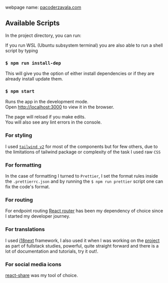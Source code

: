 webpage name: [pacoderzavala.com](https://pacoderzavala.com)

## Available Scripts

In the project directory, you can run:

If you run WSL (Ubuntu subsystem terminal) you are also able to run a shell script by typing
### `$ npm run install-dep`
This will give you the option of either install dependencies or if they are already install update them.

### `$ npm start`

Runs the app in the development mode.\
Open [http://localhost:3000](http://localhost:3000) to view it in the browser.

The page will reload if you make edits.\
You will also see any lint errors in the console.

### For styling
I used [`tailwind v2`](https://v2.tailwindcss.com/) for most of the components but for few others, due to the limitations of tailwind package or complexity of the task I used raw `CSS`

### For formatting
In the case of formatting I turned to `Prettier`, I set the format rules inside the `.prettierrc.json` and by running the `$ npm run prettier` script one can fix the code's format.

### For routing
For endpoint routing [React router](https://v5.reactrouter.com/web/guides/quick-start) has been my dependency of choice since I started my developer journey.

### For translations
I used [i18next](https://react.i18next.com/) framework, I also used it when I was working on the [project](https://github.com/PacoZG/janestotalwellness) as part of fullstack studies, powerful, quite straight forward and there is a lot of documentation and tutorials, try it out!.

### For social media icons
[react-share](https://www.npmjs.com/package/react-share) was my tool of choice. 